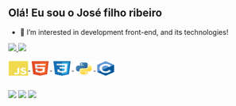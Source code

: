 ## Olá! Eu sou o José filho ribeiro
- 👀 I’m interested in development front-end, and its technologies!

 <div>
  <a href="https://github.com/Jfilhoribeiro">
  <img height="180em" src="https://github-readme-stats.vercel.app/api?username=Jfilhoribeiro&show_icons=true&theme=dracula&include_all_commits=true&count_private=true"/>
  <img height="180em" src="https://github-readme-stats.vercel.app/api/top-langs/?username=jfilhoribeiro&layout=compact&langs_count=7&theme=dracula"/>
</div>

<div style="display: inline_block"><br>
  <img align="center" alt="Ribeiro-Js" height="30" width="40" src="https://raw.githubusercontent.com/devicons/devicon/master/icons/javascript/javascript-plain.svg">
  <img align="center" alt="R-HTML" height="30" width="40" src="https://raw.githubusercontent.com/devicons/devicon/master/icons/html5/html5-original.svg">
  <img align="center" alt="Ribeiro-CSS" height="30" width="40" src="https://raw.githubusercontent.com/devicons/devicon/master/icons/css3/css3-original.svg">
  <img align="center" alt="Ribeiro-Python" height="30" width="40" src="https://raw.githubusercontent.com/devicons/devicon/master/icons/python/python-original.svg">
  <img align="center" alt="Ribeiro-C" height="30" width="40" src="https://github.com/devicons/devicon/blob/master/icons/c/c-original.svg">
</div>
  
##
  
<div>
  <a href="https://instagram.com/ribeiro2.1_" target="_blank"><img src="https://img.shields.io/badge/-Instagram-%23E4405F?style=for-the-badge&logo=instagram&logoColor=white" target="_blank"></a>
  <a href = "mailto:ribeirojosefilho732@gmail.com"><img src="https://img.shields.io/badge/-Gmail-%23333?style=for-the-badge&logo=gmail&logoColor=white" target="_blank"></a>
  <a href="https://www.linkedin.com/in/josé-filho-ribeiro-07871b217/" target="_blank"><img src="https://img.shields.io/badge/-LinkedIn-%230077B5?style=for-the-badge&logo=linkedin&logoColor=white" target="_blank"></a>
  
</div>

